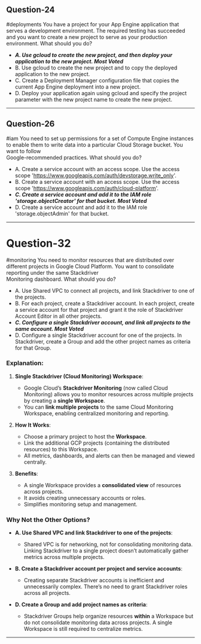 ## Question-24
#deployments
You have a project for your App Engine application that serves a development environment. The required testing has succeeded and you want to create a new project to serve as your production environment. What should you do?  

- ***A. Use gcloud to create the new project, and then deploy your application to the new project. Most Voted***
- B. Use gcloud to create the new project and to copy the deployed application to the new project.
- C. Create a Deployment Manager configuration file that copies the current App Engine deployment into a new project.
- D. Deploy your application again using gcloud and specify the project parameter with the new project name to create the new project.

---
## Question-26 
#iam
You need to set up permissions for a set of Compute Engine instances to enable them to write data into a particular Cloud Storage bucket. You want to follow  
Google-recommended practices. What should you do?  

- A. Create a service account with an access scope. Use the access scope 'https://www.googleapis.com/auth/devstorage.write_only'.
- B. Create a service account with an access scope. Use the access scope 'https://www.googleapis.com/auth/cloud-platform'.
- ***C. Create a service account and add it to the IAM role 'storage.objectCreator' for that bucket. Most Voted***
- D. Create a service account and add it to the IAM role 'storage.objectAdmin' for that bucket.

---
# Question-32
#monitoring
You need to monitor resources that are distributed over different projects in Google Cloud Platform. You want to consolidate reporting under the same Stackdriver  
Monitoring dashboard. What should you do?  

- A. Use Shared VPC to connect all projects, and link Stackdriver to one of the projects.
- B. For each project, create a Stackdriver account. In each project, create a service account for that project and grant it the role of Stackdriver Account Editor in all other projects.
- ***C. Configure a single Stackdriver account, and link all projects to the same account. Most Voted***
- D. Configure a single Stackdriver account for one of the projects. In Stackdriver, create a Group and add the other project names as criteria for that Group.
### Explanation:

1. **Single Stackdriver (Cloud Monitoring) Workspace**:
    
    - Google Cloud’s **Stackdriver Monitoring** (now called Cloud Monitoring) allows you to monitor resources across multiple projects by creating a **single Workspace**.
    - You can **link multiple projects** to the same Cloud Monitoring Workspace, enabling centralized monitoring and reporting.
2. **How It Works**:
    
    - Choose a primary project to host the **Workspace**.
    - Link the additional GCP projects (containing the distributed resources) to this Workspace.
    - All metrics, dashboards, and alerts can then be managed and viewed centrally.
3. **Benefits**:
    
    - A single Workspace provides a **consolidated view** of resources across projects.
    - It avoids creating unnecessary accounts or roles.
    - Simplifies monitoring setup and management.

### Why Not the Other Options?

- **A. Use Shared VPC and link Stackdriver to one of the projects**:
    
    - Shared VPC is for networking, not for consolidating monitoring data. Linking Stackdriver to a single project doesn’t automatically gather metrics across multiple projects.
- **B. Create a Stackdriver account per project and service accounts**:
    
    - Creating separate Stackdriver accounts is inefficient and unnecessarily complex. There’s no need to grant Stackdriver roles across all projects.
- **D. Create a Group and add project names as criteria**:
    
    - Stackdriver Groups help organize resources **within** a Workspace but do not consolidate monitoring data across projects. A single Workspace is still required to centralize metrics.

---
